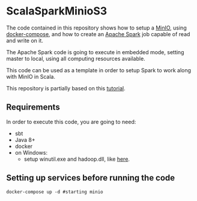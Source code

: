 # ScalaSparkMinioS3

The code contained in this repository shows how to setup a [MinIO](https://docs.min.io/), 
using [docker-compose](https://docs.docker.com/compose/), and how to create an [Apache Spark](http://spark.apache.org/) 
job capable of read and write on it.

The Apache Spark code is going to execute in embedded mode, setting master to local, using all computing resources available.

This code can be used as a template in order to setup Spark to work along with MinIO in Scala.

This repository is partially based on this [tutorial](https://www.jitsejan.com/setting-up-Spark-with-minio-as-object-storage.html). 

## Requirements

In order to execute this code, you are going to need:

* sbt
* Java 8+
* docker
* on Windows:
    * setup winutil.exe and hadoop.dll, like [here](https://sparkbyexamples.com/spark/spark-hadoop-exception-in-thread-main-java-lang-unsatisfiedlinkerror-org-apache-hadoop-io-nativeio-nativeiowindows-access0ljava-lang-stringiz/).


## Setting up services before running the code
```shell
docker-compose up -d #starting minio
```
